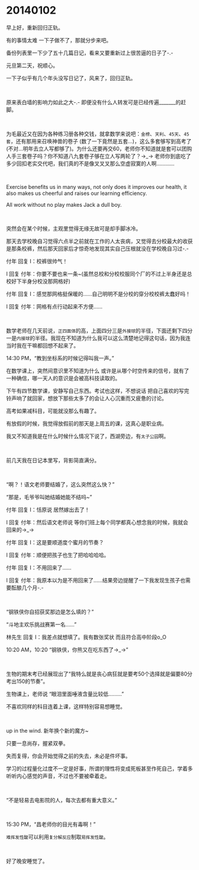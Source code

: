 # 20140102

早上好，重新回归正轨。

有的事情太难 一下子做不了，那就分步来吧。

备份列表里一下少了五十几篇日记，看来又要重新过上很苦逼的日子了-.-

元旦第二天，祝顺心。

一下子似乎有几个年头没写日记了，风来了，回归正轨。

<br/>

原来表白墙的影响力如此之大-.- 即便没有什么人转发可是已经传遍_______的赶脚。

<br/>

为毛最近又在因为各种练习册各种交钱，就拿数学来说吧：`金榜`、`天利`、`45天`、`45套`，还有那用来召唤神兽的卷子 (数了一下竟然是五套…)，这么多套够写到高考了(不对…明年去立人写都够了)。为什么还要再交60，老师你不知道就是套可以团购人手三套卷子吗？你不知道八九套卷子够在立人写两轮了？→_→ 老师你到底吃了多少回扣老实交代吧，我们真的不是像叉叉叉那么空虚寂寞的人啊…………

<br/>

Exercise benefits us in many ways, not only does it improves our health, it also makes us cheerful and raises our learning efficiency.

All work without no play makes Jack a dull boy.

<br/>

突然会在某个时候，主观里觉得无缘无故可是却手脚冰冷。

那天去学校晚自习觉得六点半之前就在工作的人太丧病，又觉得去分校最大的收获是那条校裤，然后那天回家后才惊奇地发现其实自己压根就没在学校晚自习过-.-

付年 回复 I：校裤很帅气！

I 回复 付年：你要不要也来一条~(虽然总校和分校校服同个厂的不过上半身还是总校好下半身分校没那网格好)

付年 回复 I：感觉那网格挺保暖的……自己明明不是分校的穿分校校裤太蠢好吗！

I 回复 付年：网格有点行动起来不方便……

<br/>

数学老师在几天前说，`正四面体`的高，上面四分三是`外接球`的半径，下面还剩下四分一是`内接球`的半径。我现在不知道为什么我可以这么清楚地记得这句话，因为我连当时我在干嘛都回想不起来了。

14:30 PM，“教到坐标系的时候记得叫我一声。”

在数学课上，突然间意识里不知道为什么 或许是从哪个时空传来的信号，就有了一种确信，哪一天人的意识是会被高科技读取的。

下午有四节数学课，安静写自己东西。考试也这样，不想说话 把自己喜欢的写完 铃声响了就回家，想放下那些太多了的会让人心沉重而又疲惫的讨论。

高考如果减科目，可能就没那么有趣了。

有放假的时候，我觉得放假前的那天是上周五的课，这真心是职业病。

我又不知道我是在什么时候什么情况下说了，西湖旁边，有`太子公园`啊。

<br/>

前几天我在日记本里写，背影简直满分。

<br/>

“啊？！语文老师要结婚了，这么突然这么快？”

“那是，毛爷爷叫她结婚她能不结吗~”

付年 回复 I：恬原说 居然嫁出去了！

I 回复 付年：然后语文老师说 等你们班上每个同学都真心想念我的时候，我就会回来的→_→

付年 回复 I：这是要顺道度个蜜月的节奏？

I 回复 付年：顺便把孩子也生了把哈哈哈哈。

付年 回复 I：不用回来了…...

I 回复 付年：我原本以为是不用回来了…...结果旁边提醒了一下我发现生孩子也需要酝酿几个月-.-

<br/>

“钢铁侠你自招获奖那边是怎么填的？”

“斗地主欢乐挑战赛第一名……”

林先生 回复 I：我差点就想填了。我有数张奖状 而且符合高中阶段o_O

10:20 AM，10:20 “钢铁侠，你熊又在吃东西了→_→”

<br/>

生物的期末考已经展现出了“我特么就是丧心病狂就是要考50个选择就是偏要80分考出150的节奏”。

生物课上，老师说 “眼泪里面唾液含量比较低………”

不喜欢同样的科目连着上课，这样特别容易想睡觉。

<br/>

up in the wind. 新年换个新的魔方~

只要一息尚存，握紧双拳。

失而复得，你会开始觉得之前的失去，未必是件坏事。

学习的过程量化过度不一定是好事，所谓的理性将变成死板甚至作死自己，学着多听听内心感觉的声音，不过也不要被牵着走。

<br/>

“不是轻易去电影院的人，每次去都有重大意义。”

<br/>

15:30 PM，“昌老师你的目光有毒啊！”

`难挥发性酸`可以利用`复分解反应`制取`易挥发性酸`。

<br/>

好了晚安睡觉了。